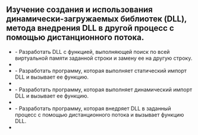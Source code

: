  Изучение создания и использования динамически-загружаемых библиотек (DLL), метода внедрения DLL в другой процесс с помощью дистанционного потока.
-----------------------------------------------------------
<ul>
<li>- Разработать DLL с функцией, выполняющей поиск по всей виртуальной памяти заданной строки и замену ее на другую строку.<li/>
<li>- Разработать программу, которая выполняет статический импорт DLL и вызывает ее функцию.<li/>
<li>- Разработать программу, которая выполняет динамический импорт DLL и вызывает ее функцию.<li/>
<li>- Разработать программу, которая внедряет DLL в заданный процесс с помощью дистанционного потока и вызывает функцию DLL.<li/>
  <ul/>
